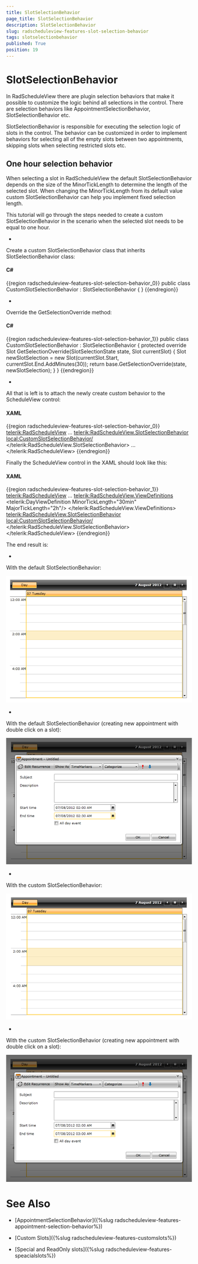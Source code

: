 ```yaml
---
title: SlotSelectionBehavior
page_title: SlotSelectionBehavior
description: SlotSelectionBehavior
slug: radscheduleview-features-slot-selection-behavior
tags: slotselectionbehavior
published: True
position: 19
---
```


# SlotSelectionBehavior



In RadScheduleView there are plugin selection behaviors that make it possible to customize the logic behind all selections in the control. There are selection behaviors like AppointmentSelectionBehavior, SlotSelectionBehavior etc.

SlotSelectionBehavior is responsible for executing the selection logic of slots in the control. The behavior can be customized in order to implement behaviors for selecting all of the empty slots between two appointments, skipping slots when selecting restricted slots etc.

## One hour selection behavior

When selecting a slot in RadScheduleView the default SlotSelectionBehavior depends on the size of the MinorTickLength to determine the length of the selected slot. When changing the MinorTickLength from its default value custom SlotSelectionBehavior can help you implement fixed selection length.

This tutorial will go through the steps needed to create a custom SlotSelectionBehavior in the scenario when the selected slot needs to be equal to one hour.



* 

Create a custom SlotSelectionBehavior class that inherits SlotSelectionBehavior class:



#### __C#__

{{region radscheduleview-features-slot-selection-behavior_0}}
	public class CustomSlotSelectionBehavior : SlotSelectionBehavior
	{
	}
	{{endregion}}



* 

Override the GetSelectionOverride method:



#### __C#__

{{region radscheduleview-features-slot-selection-behavior_1}}
	public class CustomSlotSelectionBehavior : SlotSelectionBehavior
	{
		protected override Slot GetSelectionOverride(SlotSelectionState state, Slot currentSlot)
		{
			Slot newSlotSelection = new Slot(currentSlot.Start, currentSlot.End.AddMinutes(30));
			return base.GetSelectionOverride(state, newSlotSelection);
		}
	}
	{{endregion}}



* 

All that is left is to attach the newly create custom behavior to the ScheduleView control:



#### __XAML__

{{region radscheduleview-features-slot-selection-behavior_0}}
	<telerik:RadScheduleView>
		...
		<telerik:RadScheduleView.SlotSelectionBehavior>
			<local:CustomSlotSelectionBehavior/>
		</telerik:RadScheduleView.SlotSelectionBehavior>
		...
	</telerik:RadScheduleView>
	{{endregion}}



Finally the ScheduleView control in the XAML should look like this:



#### __XAML__

{{region radscheduleview-features-slot-selection-behavior_1}}
	<telerik:RadScheduleView>
		...
		<telerik:RadScheduleView.ViewDefinitions>
			<telerik:DayViewDefinition MinorTickLength="30min" MajorTickLength="2h"/>
		</telerik:RadScheduleView.ViewDefinitions>
		<telerik:RadScheduleView.SlotSelectionBehavior>
			<local:CustomSlotSelectionBehavior/>
		</telerik:RadScheduleView.SlotSelectionBehavior>
	</telerik:RadScheduleView>
	{{endregion}}



The end result is:



* 

With the default SlotSelectionBehavior:

![radscheduleview features slot selection behavior 0](images/radscheduleview_features_slot_selection_behavior_0.png)

* 

With the default SlotSelectionBehavior (creating new appointment with double click on a slot):

![radscheduleview features slot selection behavior 1](images/radscheduleview_features_slot_selection_behavior_1.png)

* 

With the custom SlotSelectionBehavior:

![radscheduleview features slot selection behavior 2](images/radscheduleview_features_slot_selection_behavior_2.png)

* 

With the custom SlotSelectionBehavior (creating new appointment with double click on a slot):

![radscheduleview features slot selection behavior 3](images/radscheduleview_features_slot_selection_behavior_3.png)

# See Also

 * [AppointmentSelectionBehavior]({%slug radscheduleview-features-appointment-selection-behavior%})

 * [Custom Slots]({%slug radscheduleview-features-customslots%})

 * [Special and ReadOnly slots]({%slug radscheduleview-features-speacialslots%})
